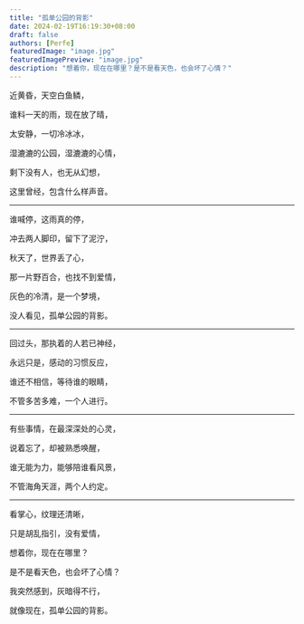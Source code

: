 ```yaml
---
title: "孤单公园的背影"
date: 2024-02-19T16:19:30+08:00
draft: false
authors: [Perfe]
featuredImage: "image.jpg"
featuredImagePreview: "image.jpg"
description: "想着你，现在在哪里？是不是看天色，也会坏了心情？"
---
```

<!--more-->

近黄昏，天空白鱼鳞，

谁料一天的雨，现在放了晴，

太安静，一切冷冰冰，

湿漉漉的公园，湿漉漉的心情，

剩下没有人，也无从幻想，

这里曾经，包含什么样声音。

---

谁喊停，这雨真的停，

冲去两人脚印，留下了泥泞，

秋天了，世界丢了心，

那一片野百合，也找不到爱情，

灰色的冷清，是一个梦境，　

没人看见，孤单公园的背影。

---

回过头，那执着的人若已神经，

永远只是，感动的习惯反应，

谁还不相信，等待谁的眼睛，

不管多苦多难，一个人进行。

---

有些事情，在最深深处的心灵，

说着忘了，却被熟悉唤醒，

谁无能为力，能够陪谁看风景，

不管海角天涯，两个人约定。

---

看掌心，纹理还清晰，

只是胡乱指引，没有爱情，

想着你，现在在哪里？

是不是看天色，也会坏了心情？

我突然感到，灰暗得不行，

就像现在，孤单公园的背影。